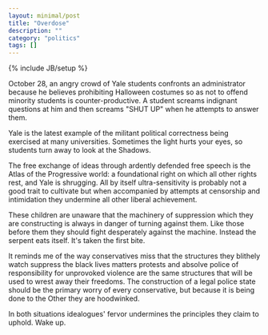 ```yaml
---
layout: minimal/post
title: "Overdose"
description: ""
category: "politics"
tags: []
---
```

{% include JB/setup %}

October 28, an angry crowd of Yale students confronts an administrator because he believes prohibiting Halloween costumes so as not to offend minority students is counter-productive.
A student screams indignant questions at him and then screams "SHUT UP" when he attempts to answer them.

Yale is the latest example of the militant political correctness being exercised at many universities.
Sometimes the light hurts your eyes, so students turn away to look at the Shadows.

The free exchange of ideas through ardently defended free speech is the Atlas of the Progressive world: a foundational right on which all other rights rest, and Yale is shrugging.
All by itself ultra-sensitivity is probably not a good trait to cultivate but when accompanied by attempts at censorship and intimidation they undermine all other liberal achievement.

These children are unaware that the machinery of suppression which they are constructing is always in danger of turning against them.
Like those before them they should fight desperately against the machine.
Instead the serpent eats itself. It's taken the first bite.

It reminds me of the way conservatives miss that the structures they blithely watch suppress the black lives matters protests and absolve police of responsibility for unprovoked violence are the same structures that will be used to wrest away their freedoms.
The construction of a legal police state should be the primary worry of every conservative, but because it is being done to the Other they are hoodwinked.

In both situations idealogues' fervor undermines the principles they claim to uphold.
Wake up.
